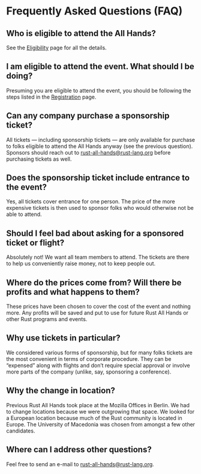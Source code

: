 # Frequently Asked Questions (FAQ)

## Who is eligible to attend the All Hands?

See the [Eligibility](./eligibility.html) page for all the details.

## I am eligible to attend the event. What should I be doing?

Presuming you are eligible to attend the event, you should be
following the steps listed in the [Registration](./registration.html) page.

## Can any company purchase a sponsorship ticket?

All tickets — including sponsorship tickets — are only available for purchase to folks eligible to attend the All Hands anyway (see the previous question). Sponsors should reach out to <rust-all-hands@rust-lang.org> before purchasing tickets as well.

## Does the sponsorship ticket include entrance to the event?

Yes, all tickets cover entrance for one person. The price of the more expensive tickets is then used to sponsor folks who would otherwise not be able to attend.

## Should I feel bad about asking for a sponsored ticket or flight?

Absolutely not! We want all team members to attend. The tickets are there to help us conveniently raise money, not to keep people out.

## Where do the prices come from? Will there be profits and what happens to them?

These prices have been chosen to cover the cost of the event and nothing more. Any profits will be saved and put to use for future Rust All Hands or other Rust programs and events.

## Why use tickets in particular?

We considered various forms of sponsorship, but for many folks tickets are the most convenient in terms of corporate procedure. They can be “expensed” along with flights and don’t require special approval or involve more parts of the company (unlike, say, sponsoring a conference).

## Why the change in location?

Previous Rust All Hands took place at the Mozilla Offices in
Berlin. We had to change locations because we were outgrowing that
space. We looked for a European location because much of the Rust
community is located in Europe. The University of Macedonia was chosen
from amongst a few other candidates.

## Where can I address other questions?

Feel free to send an e-mail to <rust-all-hands@rust-lang.org>.
